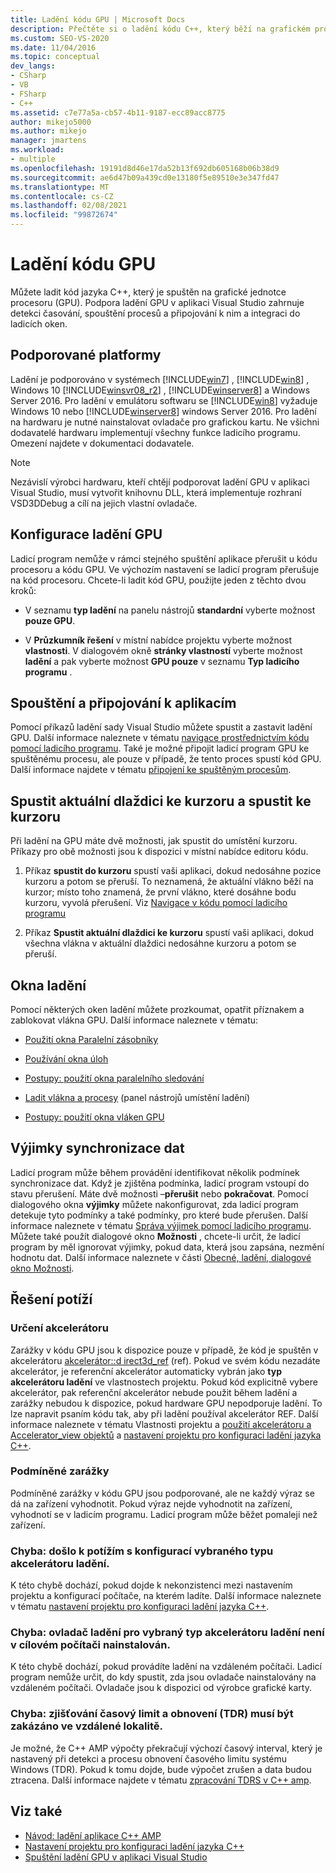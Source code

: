 ```yaml
---
title: Ladění kódu GPU | Microsoft Docs
description: Přečtěte si o ladění kódu C++, který běží na grafickém procesoru (GPU) v aplikaci Visual Studio.
ms.custom: SEO-VS-2020
ms.date: 11/04/2016
ms.topic: conceptual
dev_langs:
- CSharp
- VB
- FSharp
- C++
ms.assetid: c7e77a5a-cb57-4b11-9187-ecc89acc8775
author: mikejo5000
ms.author: mikejo
manager: jmartens
ms.workload:
- multiple
ms.openlocfilehash: 19191d8d46e17da52b13f692db605168b06b38d9
ms.sourcegitcommit: ae6d47b09a439cd0e13180f5e89510e3e347fd47
ms.translationtype: MT
ms.contentlocale: cs-CZ
ms.lasthandoff: 02/08/2021
ms.locfileid: "99872674"
---
```

# <a name="debugging-gpu-code"></a>Ladění kódu GPU
Můžete ladit kód jazyka C++, který je spuštěn na grafické jednotce procesoru (GPU). Podpora ladění GPU v aplikaci Visual Studio zahrnuje detekci časování, spouštění procesů a připojování k nim a integraci do ladicích oken.

## <a name="supported-platforms"></a>Podporované platformy
 Ladění je podporováno v systémech [!INCLUDE[win7](../debugger/includes/win7_md.md)] , [!INCLUDE[win8](../debugger/includes/win8_md.md)] , Windows 10 [!INCLUDE[winsvr08_r2](../debugger/includes/winsvr08_r2_md.md)] , [!INCLUDE[winserver8](../debugger/includes/winserver8_md.md)] a Windows Server 2016. Pro ladění v emulátoru softwaru se [!INCLUDE[win8](../debugger/includes/win8_md.md)] vyžaduje Windows 10 nebo [!INCLUDE[winserver8](../debugger/includes/winserver8_md.md)] windows Server 2016. Pro ladění na hardwaru je nutné nainstalovat ovladače pro grafickou kartu. Ne všichni dodavatelé hardwaru implementují všechny funkce ladicího programu. Omezení najdete v dokumentaci dodavatele.

> [!NOTE]
> Nezávislí výrobci hardwaru, kteří chtějí podporovat ladění GPU v aplikaci Visual Studio, musí vytvořit knihovnu DLL, která implementuje rozhraní VSD3DDebug a cílí na jejich vlastní ovladače.

## <a name="configuring-gpu-debugging"></a>Konfigurace ladění GPU
 Ladicí program nemůže v rámci stejného spuštění aplikace přerušit u kódu procesoru a kódu GPU. Ve výchozím nastavení se ladicí program přerušuje na kód procesoru. Chcete-li ladit kód GPU, použijte jeden z těchto dvou kroků:

- V seznamu **typ ladění** na panelu nástrojů **standardní** vyberte možnost **pouze GPU**.

- V **Průzkumník řešení** v místní nabídce projektu vyberte možnost **vlastnosti**. V dialogovém okně **stránky vlastností** vyberte možnost **ladění** a pak vyberte možnost **GPU pouze** v seznamu **Typ ladicího programu** .

## <a name="launching-and-attaching-to-applications"></a>Spouštění a připojování k aplikacím
 Pomocí příkazů ladění sady Visual Studio můžete spustit a zastavit ladění GPU. Další informace naleznete v tématu [navigace prostřednictvím kódu pomocí ladicího programu](../debugger/navigating-through-code-with-the-debugger.md). Také je možné připojit ladicí program GPU ke spuštěnému procesu, ale pouze v případě, že tento proces spustí kód GPU. Další informace najdete v tématu [připojení ke spuštěným procesům](../debugger/attach-to-running-processes-with-the-visual-studio-debugger.md).

## <a name="run-current-tile-to-cursor-and-run-to-cursor"></a>Spustit aktuální dlaždici ke kurzoru a spustit ke kurzoru
 Při ladění na GPU máte dvě možnosti, jak spustit do umístění kurzoru. Příkazy pro obě možnosti jsou k dispozici v místní nabídce editoru kódu.

1. Příkaz **spustit do kurzoru** spustí vaši aplikaci, dokud nedosáhne pozice kurzoru a potom se přeruší. To neznamená, že aktuální vlákno běží na kurzor; místo toho znamená, že první vlákno, které dosáhne bodu kurzoru, vyvolá přerušení. Viz [Navigace v kódu pomocí ladicího programu](../debugger/navigating-through-code-with-the-debugger.md)

2. Příkaz **Spustit aktuální dlaždici ke kurzoru** spustí vaši aplikaci, dokud všechna vlákna v aktuální dlaždici nedosáhne kurzoru a potom se přeruší.

## <a name="debugging-windows"></a>Okna ladění
 Pomocí některých oken ladění můžete prozkoumat, opatřit příznakem a zablokovat vlákna GPU. Další informace naleznete v tématu:

- [Použití okna Paralelní zásobníky](../debugger/using-the-parallel-stacks-window.md)

- [Používání okna úloh](../debugger/using-the-tasks-window.md)

- [Postupy: použití okna paralelního sledování](../debugger/how-to-use-the-parallel-watch-window.md)

- [Ladit vlákna a procesy](../debugger/debug-threads-and-processes.md) (panel nástrojů umístění ladění)

- [Postupy: použití okna vláken GPU](../debugger/how-to-use-the-gpu-threads-window.md)

## <a name="data-synchronization-exceptions"></a>Výjimky synchronizace dat
 Ladicí program může během provádění identifikovat několik podmínek synchronizace dat. Když je zjištěna podmínka, ladicí program vstoupí do stavu přerušení. Máte dvě možnosti –**přerušit** nebo **pokračovat**. Pomocí dialogového okna **výjimky** můžete nakonfigurovat, zda ladicí program detekuje tyto podmínky a také podmínky, pro které bude přerušen. Další informace naleznete v tématu [Správa výjimek pomocí ladicího programu](../debugger/managing-exceptions-with-the-debugger.md). Můžete také použít dialogové okno **Možnosti** , chcete-li určit, že ladicí program by měl ignorovat výjimky, pokud data, která jsou zapsána, nezmění hodnotu dat. Další informace naleznete v části [Obecné, ladění, dialogové okno Možnosti](../debugger/general-debugging-options-dialog-box.md).

## <a name="troubleshooting"></a>Řešení potíží

### <a name="specifying-an-accelerator"></a>Určení akcelerátoru
 Zarážky v kódu GPU jsou k dispozice pouze v případě, že kód je spuštěn v akcelerátoru [akcelerátor::d irect3d_ref](/cpp/parallel/amp/reference/accelerator-class#direct3d_ref) (ref). Pokud ve svém kódu nezadáte akcelerátor, je referenční akcelerátor automaticky vybrán jako **typ akcelerátoru ladění** ve vlastnostech projektu. Pokud kód explicitně vybere akcelerátor, pak referenční akcelerátor nebude použit během ladění a zarážky nebudou k dispozice, pokud hardware GPU nepodporuje ladění. To lze napravit psaním kódu tak, aby při ladění používal akcelerátor REF. Další informace naleznete v tématu Vlastnosti projektu a [použití akcelerátoru a Accelerator_view objektů](/cpp/parallel/amp/using-accelerator-and-accelerator-view-objects) a [nastavení projektu pro konfiguraci ladění jazyka C++](../debugger/project-settings-for-a-cpp-debug-configuration.md).

### <a name="conditional-breakpoints"></a>Podmíněné zarážky
 Podmíněné zarážky v kódu GPU jsou podporované, ale ne každý výraz se dá na zařízení vyhodnotit. Pokud výraz nejde vyhodnotit na zařízení, vyhodnotí se v ladicím programu. Ladicí program může běžet pomaleji než zařízení.

### <a name="error-there-is-a-configuration-issue-with-the-selected-debugging-accelerator-type"></a>Chyba: došlo k potížím s konfigurací vybraného typu akcelerátoru ladění.
 K této chybě dochází, pokud dojde k nekonzistenci mezi nastavením projektu a konfigurací počítače, na kterém ladíte. Další informace naleznete v tématu [nastavení projektu pro konfiguraci ladění jazyka C++](../debugger/project-settings-for-a-cpp-debug-configuration.md).

### <a name="error-the-debug-driver-for-the-selected-debugging-accelerator-type-is-not-installed-on-the-target-machine"></a>Chyba: ovladač ladění pro vybraný typ akcelerátoru ladění není v cílovém počítači nainstalován.
 K této chybě dochází, pokud provádíte ladění na vzdáleném počítači. Ladicí program nemůže určit, do kdy spustit, zda jsou ovladače nainstalovány na vzdáleném počítači. Ovladače jsou k dispozici od výrobce grafické karty.

### <a name="error-timeout-detection-and-recovery-tdr-must-be-disabled-at-the-remote-site"></a>Chyba: zjišťování časový limit a obnovení (TDR) musí být zakázáno ve vzdálené lokalitě.
 Je možné, že C++ AMP výpočty překračují výchozí časový interval, který je nastavený při detekci a procesu obnovení časového limitu systému Windows (TDR). Pokud k tomu dojde, bude výpočet zrušen a data budou ztracena. Další informace najdete v tématu [zpracování TDRS v C++ amp](/archive/blogs/nativeconcurrency/handling-tdrs-in-c-amp).

## <a name="see-also"></a>Viz také
- [Návod: ladění aplikace C++ AMP](/cpp/parallel/amp/walkthrough-debugging-a-cpp-amp-application)
- [Nastavení projektu pro konfiguraci ladění jazyka C++](../debugger/project-settings-for-a-cpp-debug-configuration.md)
- [Spuštění ladění GPU v aplikaci Visual Studio](/archive/blogs/nativeconcurrency/start-gpu-debugging-in-visual-studio-2012)